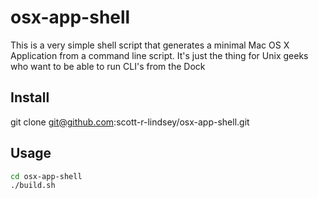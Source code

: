 # osx-app-shell

This is a very simple shell script that generates a minimal Mac OS X Application from a command line script.  It's just the thing for Unix geeks who want to be able to run CLI's from the Dock

## Install

git clone git@github.com:scott-r-lindsey/osx-app-shell.git

## Usage

```sh
cd osx-app-shell
./build.sh
```
